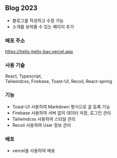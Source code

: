 ## Blog 2023

- 블로그를 작성하고 수정 가능
- 소개를 보여줄 수 있는 페이지 추가

### 배포 주소

https://hello-hello-bay.vercel.app

### 사용 기술

React, Typescript,  
Tailwindcss, Firebase, Toast-UI, Recoil, React-spring

### 기능

- Toast-UI 사용하여 Markdown 형식으로 글 등록 기능
- Firebase 사용하여 서버 없이 데이터 저장, 로그인 관리
- Tailwindcss 사용하여 스타일 관리
- Recoil 사용하여 User 정보 관리

### 배포

- vercel을 사용하여 배포
